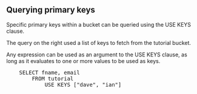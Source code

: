 ## Querying primary keys 

Specific primary keys within a bucket can be queried using the USE
KEYS clause.

The query on the right used a list of keys to fetch from the tutorial
bucket.

Any expression can be used as an argument to the USE KEYS clause, as
long as it evaluates to one or more values to be used as keys.

<pre id="example">
    SELECT fname, email
        FROM tutorial 
            USE KEYS ["dave", "ian"]
</pre>
